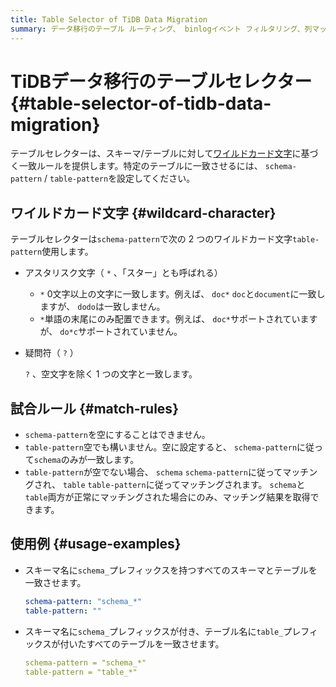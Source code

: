 ```yaml
---
title: Table Selector of TiDB Data Migration
summary: データ移行のテーブル ルーティング、 binlogイベント フィルタリング、列マッピング ルールで使用されるテーブル セレクターについて学習します。
---
```


# TiDBデータ移行のテーブルセレクター {#table-selector-of-tidb-data-migration}

テーブルセレクターは、スキーマ/テーブルに対して[ワイルドカード文字](https://en.wikipedia.org/wiki/Wildcard_character)に基づく一致ルールを提供します。特定のテーブルに一致させるには、 `schema-pattern` / `table-pattern`を設定してください。

## ワイルドカード文字 {#wildcard-character}

テーブルセレクターは`schema-pattern`で次の 2 つのワイルドカード文字`table-pattern`使用します。

-   アスタリスク文字（ `*` 、「スター」とも呼ばれる）

    -   `*` 0文字以上の文字に一致します。例えば、 `doc*` `doc`と`document`に一致しますが、 `dodo`は一致しません。
    -   `*`単語の末尾にのみ配置できます。例えば、 `doc*`サポートされていますが、 `do*c`サポートされていません。

-   疑問符（ `?` ）

    `?` 、空文字を除く 1 つの文字と一致します。

## 試合ルール {#match-rules}

-   `schema-pattern`を空にすることはできません。
-   `table-pattern`空でも構いません。空に設定すると、 `schema-pattern`に従って`schema`のみが一致します。
-   `table-pattern`が空でない場合、 `schema` `schema-pattern`に従ってマッチングされ、 `table` `table-pattern`に従ってマッチングされます。 `schema`と`table`両方が正常にマッチングされた場合にのみ、マッチング結果を取得できます。

## 使用例 {#usage-examples}

-   スキーマ名に`schema_`プレフィックスを持つすべてのスキーマとテーブルを一致させます。

    ```yaml
    schema-pattern: "schema_*"
    table-pattern: ""
    ```

-   スキーマ名に`schema_`プレフィックスが付き、テーブル名に`table_`プレフィックスが付いたすべてのテーブルを一致させます。

    ```yaml
    schema-pattern = "schema_*"
    table-pattern = "table_*"
    ```
